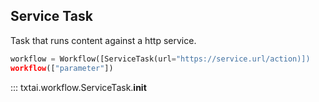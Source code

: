 ## Service Task

Task that runs content against a http service.

```python
workflow = Workflow([ServiceTask(url="https://service.url/action)])
workflow(["parameter"])
```

::: txtai.workflow.ServiceTask.__init__
